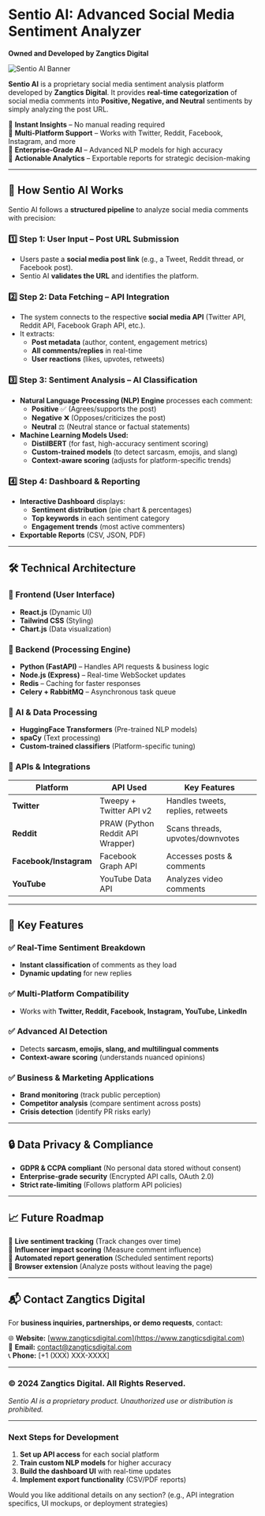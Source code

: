 # **Sentio AI: Advanced Social Media Sentiment Analyzer**  
**Owned and Developed by Zangtics Digital**  

![Sentio AI Banner](https://via.placeholder.com/1200x400?text=Sentio+AI+-+Real-Time+Sentiment+Analysis)  

**Sentio AI** is a proprietary social media sentiment analysis platform developed by **Zangtics Digital**. It provides **real-time categorization** of social media comments into **Positive, Negative, and Neutral** sentiments by simply analyzing the post URL.  

🔹 **Instant Insights** – No manual reading required  
🔹 **Multi-Platform Support** – Works with Twitter, Reddit, Facebook, Instagram, and more  
🔹 **Enterprise-Grade AI** – Advanced NLP models for high accuracy  
🔹 **Actionable Analytics** – Exportable reports for strategic decision-making  

---

## **📌 How Sentio AI Works**  

Sentio AI follows a **structured pipeline** to analyze social media comments with precision:  

### **1️⃣ Step 1: User Input – Post URL Submission**  
- Users paste a **social media post link** (e.g., a Tweet, Reddit thread, or Facebook post).  
- Sentio AI **validates the URL** and identifies the platform.  

### **2️⃣ Step 2: Data Fetching – API Integration**  
- The system connects to the respective **social media API** (Twitter API, Reddit API, Facebook Graph API, etc.).  
- It extracts:  
  - **Post metadata** (author, content, engagement metrics)  
  - **All comments/replies** in real-time  
  - **User reactions** (likes, upvotes, retweets)  

### **3️⃣ Step 3: Sentiment Analysis – AI Classification**  
- **Natural Language Processing (NLP) Engine** processes each comment:  
  - **Positive** ✅ (Agrees/supports the post)  
  - **Negative** ❌ (Opposes/criticizes the post)  
  - **Neutral** ⚖️ (Neutral stance or factual statements)  
- **Machine Learning Models Used:**  
  - **DistilBERT** (for fast, high-accuracy sentiment scoring)  
  - **Custom-trained models** (to detect sarcasm, emojis, and slang)  
  - **Context-aware scoring** (adjusts for platform-specific trends)  

### **4️⃣ Step 4: Dashboard & Reporting**  
- **Interactive Dashboard** displays:  
  - **Sentiment distribution** (pie chart & percentages)  
  - **Top keywords** in each sentiment category  
  - **Engagement trends** (most active commenters)  
- **Exportable Reports** (CSV, JSON, PDF)  

---

## **🛠️ Technical Architecture**  

### **🔹 Frontend (User Interface)**  
- **React.js** (Dynamic UI)  
- **Tailwind CSS** (Styling)  
- **Chart.js** (Data visualization)  

### **🔹 Backend (Processing Engine)**  
- **Python (FastAPI)** – Handles API requests & business logic  
- **Node.js (Express)** – Real-time WebSocket updates  
- **Redis** – Caching for faster responses  
- **Celery + RabbitMQ** – Asynchronous task queue  

### **🔹 AI & Data Processing**  
- **HuggingFace Transformers** (Pre-trained NLP models)  
- **spaCy** (Text processing)  
- **Custom-trained classifiers** (Platform-specific tuning)  

### **🔹 APIs & Integrations**  
| Platform | API Used | Key Features |
|----------|----------|--------------|
| **Twitter** | Tweepy + Twitter API v2 | Handles tweets, replies, retweets |
| **Reddit** | PRAW (Python Reddit API Wrapper) | Scans threads, upvotes/downvotes |
| **Facebook/Instagram** | Facebook Graph API | Accesses posts & comments |
| **YouTube** | YouTube Data API | Analyzes video comments |

---

## **🚀 Key Features**  

### **✅ Real-Time Sentiment Breakdown**  
- **Instant classification** of comments as they load  
- **Dynamic updating** for new replies  

### **✅ Multi-Platform Compatibility**  
- Works with **Twitter, Reddit, Facebook, Instagram, YouTube, LinkedIn**  

### **✅ Advanced AI Detection**  
- Detects **sarcasm, emojis, slang, and multilingual comments**  
- **Context-aware scoring** (understands nuanced opinions)  

### **✅ Business & Marketing Applications**  
- **Brand monitoring** (track public perception)  
- **Competitor analysis** (compare sentiment across posts)  
- **Crisis detection** (identify PR risks early)  

---

## **🔒 Data Privacy & Compliance**  

- **GDPR & CCPA compliant** (No personal data stored without consent)  
- **Enterprise-grade security** (Encrypted API calls, OAuth 2.0)  
- **Strict rate-limiting** (Follows platform API policies)  

---

## **📈 Future Roadmap**  

🔸 **Live sentiment tracking** (Track changes over time)  
🔸 **Influencer impact scoring** (Measure comment influence)  
🔸 **Automated report generation** (Scheduled sentiment reports)  
🔸 **Browser extension** (Analyze posts without leaving the page)  

---

## **📬 Contact Zangtics Digital**  

For **business inquiries, partnerships, or demo requests**, contact:  

🌐 **Website:** [www.zangticsdigital.com](https://www.zangticsdigital.com)  
📧 **Email:** [contact@zangticsdigital.com](mailto:contact@zangticsdigital.com)  
📞 **Phone:** [+1 (XXX) XXX-XXXX]  

---

### **© 2024 Zangtics Digital. All Rights Reserved.**  
*Sentio AI is a proprietary product. Unauthorized use or distribution is prohibited.*  

---

### **Next Steps for Development**  
1. **Set up API access** for each social platform  
2. **Train custom NLP models** for higher accuracy  
3. **Build the dashboard UI** with real-time updates  
4. **Implement export functionality** (CSV/PDF reports)  

Would you like additional details on any section? (e.g., API integration specifics, UI mockups, or deployment strategies)
